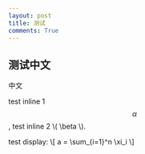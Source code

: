 ```yaml
---
layout: post
title: 测试
comments: True
---
```


## 测试中文

中文

test inline 1 $$\alpha$$, test inline 2 \\( \beta \\).

test display: 
\\[
a = \sum_{i=1}^n \xi_i
\\]

